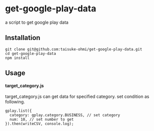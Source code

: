 # get-google-play-data
a script to get google play data

## Installation
```
git clone git@github.com:taisuke-ohmi/get-google-play-data.git
cd get-google-play-data
npm install
```

## Usage
#### target_category.js
target_category.js can get data for specified category.
set condition as following.
```
gplay.list({
  category: gplay.category.BUSINESS, // set category 
  num: 10, // set number to get
}).then(writeCSV, console.log);
```
